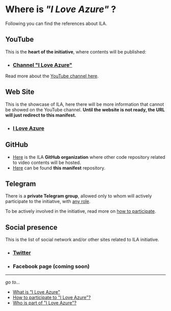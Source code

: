 # Where is *"I Love Azure"* ?

Following you can find the references about ILA.

## YouTube

This is the **heart of the initiative**, where contents will be published:

- ### [Channel "I Love Azure"](https://www.youtube.com/channel/UCTlB5cXYRrAZDcCdLS3A_pg)

Read more about the [YouTube channel here](Channel.md).

## Web Site

This is the showcase of ILA, here there will be more information that cannot be showed on the YouTube channel.
**Until the website is not ready, the URL will just redirect to this manifest.**

- ### [I Love Azure](https://iloveazure.org)

## GitHub

- [Here](https://github.com/ILoveAzure-org) is the ILA **GitHub organization** where other code repository related to video contents will be hosted.
- [Here](https://github.com/ILoveAzure-org/ILA-Manifest) can be found **this manifest** repository.

## Telegram

There is a **private Telegram group**, allowed only to whom will actively participate to the initiative, with [any role](..\_Shared\Roles.md).

To be actively involved in the initiative, read more on [how to participate](..\HowToPart\HowToPart.md).

## Social presence

This is the list of social network and/or other sites related to ILA initiative.

- ### [Twitter](https://twitter.com/_iloveazure)

- ### Facebook page (coming soon)

---
*go to...*

- [What is "I Love Azure"](..\WhatIs\WhatIs.md)
- [How to participate to "I Love Azure"?](..\HowToPart\HowToPart.md)
- [Who is part of "I Love Azure"?](..\WhoIsIn\WhoIsIn.md)
